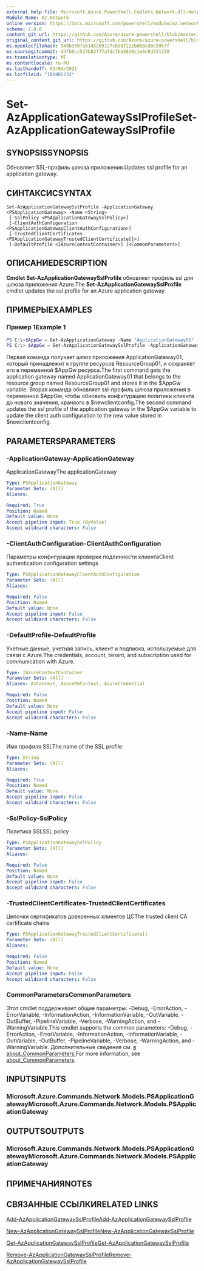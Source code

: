 ```yaml
---
external help file: Microsoft.Azure.PowerShell.Cmdlets.Network.dll-Help.xml
Module Name: Az.Network
online version: https://docs.microsoft.com/powershell/module/az.network/set-azapplicationgatewaysslprofile
schema: 2.0.0
content_git_url: https://github.com/Azure/azure-powershell/blob/master/src/Network/Network/help/Set-AzApplicationGatewaySslProfile.md
original_content_git_url: https://github.com/Azure/azure-powershell/blob/master/src/Network/Network/help/Set-AzApplicationGatewaySslProfile.md
ms.openlocfilehash: 549b339fa6145209127cbb8f222bd08cd0c5957f
ms.sourcegitcommit: 4dfb0cc533b83f77afdcfbe2618c1e6c8d221330
ms.translationtype: MT
ms.contentlocale: ru-RU
ms.lasthandoff: 03/04/2021
ms.locfileid: "101985732"
---
```

# <span data-ttu-id="d45b8-101">Set-AzApplicationGatewaySslProfile</span><span class="sxs-lookup"><span data-stu-id="d45b8-101">Set-AzApplicationGatewaySslProfile</span></span>

## <span data-ttu-id="d45b8-102">SYNOPSIS</span><span class="sxs-lookup"><span data-stu-id="d45b8-102">SYNOPSIS</span></span>
<span data-ttu-id="d45b8-103">Обновляет SSL-профиль шлюза приложения.</span><span class="sxs-lookup"><span data-stu-id="d45b8-103">Updates ssl profile for an application gateway.</span></span>

## <span data-ttu-id="d45b8-104">СИНТАКСИС</span><span class="sxs-lookup"><span data-stu-id="d45b8-104">SYNTAX</span></span>

```
Set-AzApplicationGatewaySslProfile -ApplicationGateway <PSApplicationGateway> -Name <String>
 [-SslPolicy <PSApplicationGatewaySslPolicy>]
 [-ClientAuthConfiguration <PSApplicationGatewayClientAuthConfiguration>]
 [-TrustedClientCertificates <PSApplicationGatewayTrustedClientCertificate[]>]
 [-DefaultProfile <IAzureContextContainer>] [<CommonParameters>]
```

## <span data-ttu-id="d45b8-105">ОПИСАНИЕ</span><span class="sxs-lookup"><span data-stu-id="d45b8-105">DESCRIPTION</span></span>
<span data-ttu-id="d45b8-106">**Cmdlet Set-AzApplicationGatewaySslProfile** обновляет профиль ssl для шлюза приложения Azure.</span><span class="sxs-lookup"><span data-stu-id="d45b8-106">The **Set-AzApplicationGatewaySslProfile** cmdlet updates the ssl profile for an Azure application gateway.</span></span>

## <span data-ttu-id="d45b8-107">ПРИМЕРЫ</span><span class="sxs-lookup"><span data-stu-id="d45b8-107">EXAMPLES</span></span>

### <span data-ttu-id="d45b8-108">Пример 1</span><span class="sxs-lookup"><span data-stu-id="d45b8-108">Example 1</span></span>
```powershell
PS C:\>$AppGw = Get-AzApplicationGateway -Name "ApplicationGateway01" -ResourceGroupName "ResourceGroup01"
PS C:\> $AppGw = Set-AzApplicationGatewaySslProfile -ApplicationGateway $AppGw -Name "Profile01" -ClientAuthConfiguration $newclientconfig
```

<span data-ttu-id="d45b8-109">Первая команда получает шлюз приложения ApplicationGateway01, который принадлежит к группе ресурсов ResourceGroup01, и сохраняет его в переменной $AppGw ресурса.</span><span class="sxs-lookup"><span data-stu-id="d45b8-109">The first command gets the application gateway named ApplicationGateway01 that belongs to the resource group named ResourceGroup01 and stores it in the $AppGw variable.</span></span> <span data-ttu-id="d45b8-110">Вторая команда обновляет ssl-профиль шлюза приложения в переменной $AppGw, чтобы обновить конфигурацию политики клиента до нового значения, храняого в $newclientconfig.</span><span class="sxs-lookup"><span data-stu-id="d45b8-110">The second command updates the ssl profile of the application gateway in the $AppGw variable to update the client auth configuration to the new value stored in $newclientconfig.</span></span>

## <span data-ttu-id="d45b8-111">PARAMETERS</span><span class="sxs-lookup"><span data-stu-id="d45b8-111">PARAMETERS</span></span>

### <span data-ttu-id="d45b8-112">-ApplicationGateway</span><span class="sxs-lookup"><span data-stu-id="d45b8-112">-ApplicationGateway</span></span>
<span data-ttu-id="d45b8-113">ApplicationGateway</span><span class="sxs-lookup"><span data-stu-id="d45b8-113">The applicationGateway</span></span>

```yaml
Type: PSApplicationGateway
Parameter Sets: (All)
Aliases:

Required: True
Position: Named
Default value: None
Accept pipeline input: True (ByValue)
Accept wildcard characters: False
```

### <span data-ttu-id="d45b8-114">-ClientAuthConfiguration</span><span class="sxs-lookup"><span data-stu-id="d45b8-114">-ClientAuthConfiguration</span></span>
<span data-ttu-id="d45b8-115">Параметры конфигурации проверки подлинности клиента</span><span class="sxs-lookup"><span data-stu-id="d45b8-115">Client authentication configuration settings</span></span>

```yaml
Type: PSApplicationGatewayClientAuthConfiguration
Parameter Sets: (All)
Aliases:

Required: False
Position: Named
Default value: None
Accept pipeline input: False
Accept wildcard characters: False
```

### <span data-ttu-id="d45b8-116">-DefaultProfile</span><span class="sxs-lookup"><span data-stu-id="d45b8-116">-DefaultProfile</span></span>
<span data-ttu-id="d45b8-117">Учетные данные, учетная запись, клиент и подписка, используемые для связи с Azure.</span><span class="sxs-lookup"><span data-stu-id="d45b8-117">The credentials, account, tenant, and subscription used for communication with Azure.</span></span>

```yaml
Type: IAzureContextContainer
Parameter Sets: (All)
Aliases: AzContext, AzureRmContext, AzureCredential

Required: False
Position: Named
Default value: None
Accept pipeline input: False
Accept wildcard characters: False
```

### <span data-ttu-id="d45b8-118">-Name</span><span class="sxs-lookup"><span data-stu-id="d45b8-118">-Name</span></span>
<span data-ttu-id="d45b8-119">Имя профиля SSL</span><span class="sxs-lookup"><span data-stu-id="d45b8-119">The name of the SSL profile</span></span>

```yaml
Type: String
Parameter Sets: (All)
Aliases:

Required: True
Position: Named
Default value: None
Accept pipeline input: False
Accept wildcard characters: False
```

### <span data-ttu-id="d45b8-120">-SslPolicy</span><span class="sxs-lookup"><span data-stu-id="d45b8-120">-SslPolicy</span></span>
<span data-ttu-id="d45b8-121">Политика SSL</span><span class="sxs-lookup"><span data-stu-id="d45b8-121">SSL policy</span></span>

```yaml
Type: PSApplicationGatewaySslPolicy
Parameter Sets: (All)
Aliases:

Required: False
Position: Named
Default value: None
Accept pipeline input: False
Accept wildcard characters: False
```

### <span data-ttu-id="d45b8-122">-TrustedClientCertificates</span><span class="sxs-lookup"><span data-stu-id="d45b8-122">-TrustedClientCertificates</span></span>
<span data-ttu-id="d45b8-123">Цепочки сертификатов доверенных клиентов ЦС</span><span class="sxs-lookup"><span data-stu-id="d45b8-123">The trusted client CA certificate chains</span></span>

```yaml
Type: PSApplicationGatewayTrustedClientCertificate[]
Parameter Sets: (All)
Aliases:

Required: False
Position: Named
Default value: None
Accept pipeline input: False
Accept wildcard characters: False
```

### <span data-ttu-id="d45b8-124">CommonParameters</span><span class="sxs-lookup"><span data-stu-id="d45b8-124">CommonParameters</span></span>
<span data-ttu-id="d45b8-125">Этот cmdlet поддерживает общие параметры: -Debug, -ErrorAction, -ErrorVariable, -InformationAction, -InformationVariable, -OutVariable, -OutBuffer, -PipelineVariable, -Verbose, -WarningAction, and -WarningVariable.</span><span class="sxs-lookup"><span data-stu-id="d45b8-125">This cmdlet supports the common parameters: -Debug, -ErrorAction, -ErrorVariable, -InformationAction, -InformationVariable, -OutVariable, -OutBuffer, -PipelineVariable, -Verbose, -WarningAction, and -WarningVariable.</span></span> <span data-ttu-id="d45b8-126">Дополнительные сведения см. [в about_CommonParameters.](http://go.microsoft.com/fwlink/?LinkID=113216)</span><span class="sxs-lookup"><span data-stu-id="d45b8-126">For more information, see [about_CommonParameters](http://go.microsoft.com/fwlink/?LinkID=113216).</span></span>

## <span data-ttu-id="d45b8-127">INPUTS</span><span class="sxs-lookup"><span data-stu-id="d45b8-127">INPUTS</span></span>

### <span data-ttu-id="d45b8-128">Microsoft.Azure.Commands.Network.Models.PSApplicationGateway</span><span class="sxs-lookup"><span data-stu-id="d45b8-128">Microsoft.Azure.Commands.Network.Models.PSApplicationGateway</span></span>

## <span data-ttu-id="d45b8-129">OUTPUTS</span><span class="sxs-lookup"><span data-stu-id="d45b8-129">OUTPUTS</span></span>

### <span data-ttu-id="d45b8-130">Microsoft.Azure.Commands.Network.Models.PSApplicationGateway</span><span class="sxs-lookup"><span data-stu-id="d45b8-130">Microsoft.Azure.Commands.Network.Models.PSApplicationGateway</span></span>

## <span data-ttu-id="d45b8-131">ПРИМЕЧАНИЯ</span><span class="sxs-lookup"><span data-stu-id="d45b8-131">NOTES</span></span>

## <span data-ttu-id="d45b8-132">СВЯЗАННЫЕ ССЫЛКИ</span><span class="sxs-lookup"><span data-stu-id="d45b8-132">RELATED LINKS</span></span>

[<span data-ttu-id="d45b8-133">Add-AzApplicationGatewaySslProfile</span><span class="sxs-lookup"><span data-stu-id="d45b8-133">Add-AzApplicationGatewaySslProfile</span></span>](./Add-AzApplicationGatewaySslProfile.md)

[<span data-ttu-id="d45b8-134">New-AzApplicationGatewaySslProfile</span><span class="sxs-lookup"><span data-stu-id="d45b8-134">New-AzApplicationGatewaySslProfile</span></span>](./New-AzApplicationGatewaySslProfile.md)

[<span data-ttu-id="d45b8-135">Get-AzApplicationGatewaySslProfile</span><span class="sxs-lookup"><span data-stu-id="d45b8-135">Get-AzApplicationGatewaySslProfile</span></span>](./Get-AzApplicationGatewaySslProfile.md)

[<span data-ttu-id="d45b8-136">Remove-AzApplicationGatewaySslProfile</span><span class="sxs-lookup"><span data-stu-id="d45b8-136">Remove-AzApplicationGatewaySslProfile</span></span>](./Remove-AzApplicationGatewaySslProfile.md)